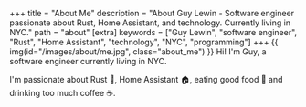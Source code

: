 +++
title = "About Me"
description = "About Guy Lewin - Software engineer passionate about Rust, Home Assistant, and technology. Currently living in NYC."
path = "about"
[extra]
keywords = ["Guy Lewin", "software engineer", "Rust", "Home Assistant", "technology", "NYC", "programming"]
+++
{{ img(id="/images/about/me.jpg", class="about_me") }}
Hi! I'm Guy, a software engineer currently living in NYC.

I'm passionate about Rust 🦀, Home Assistant 🏠️, eating good food 🥩 and drinking too much coffee ☕️.
